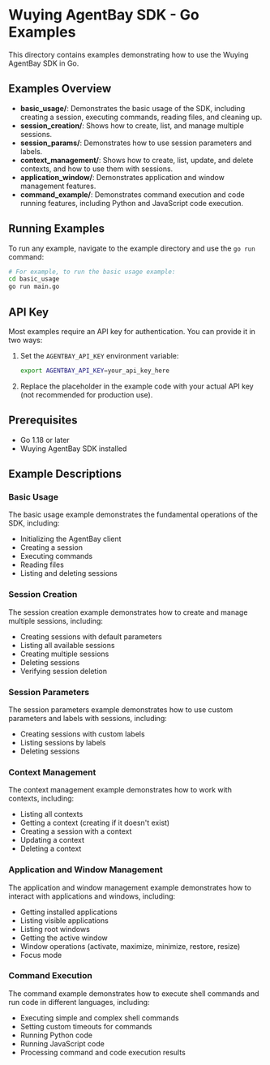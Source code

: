 # Wuying AgentBay SDK - Go Examples

This directory contains examples demonstrating how to use the Wuying AgentBay SDK in Go.

## Examples Overview

- **basic_usage/**: Demonstrates the basic usage of the SDK, including creating a session, executing commands, reading files, and cleaning up.
- **session_creation/**: Shows how to create, list, and manage multiple sessions.
- **session_params/**: Demonstrates how to use session parameters and labels.
- **context_management/**: Shows how to create, list, update, and delete contexts, and how to use them with sessions.
- **application_window/**: Demonstrates application and window management features.
- **command_example/**: Demonstrates command execution and code running features, including Python and JavaScript code execution.

## Running Examples

To run any example, navigate to the example directory and use the `go run` command:

```bash
# For example, to run the basic usage example:
cd basic_usage
go run main.go
```

## API Key

Most examples require an API key for authentication. You can provide it in two ways:

1. Set the `AGENTBAY_API_KEY` environment variable:
   ```bash
   export AGENTBAY_API_KEY=your_api_key_here
   ```

2. Replace the placeholder in the example code with your actual API key (not recommended for production use).

## Prerequisites

- Go 1.18 or later
- Wuying AgentBay SDK installed

## Example Descriptions

### Basic Usage

The basic usage example demonstrates the fundamental operations of the SDK, including:
- Initializing the AgentBay client
- Creating a session
- Executing commands
- Reading files
- Listing and deleting sessions

### Session Creation

The session creation example demonstrates how to create and manage multiple sessions, including:
- Creating sessions with default parameters
- Listing all available sessions
- Creating multiple sessions
- Deleting sessions
- Verifying session deletion

### Session Parameters

The session parameters example demonstrates how to use custom parameters and labels with sessions, including:
- Creating sessions with custom labels
- Listing sessions by labels
- Deleting sessions

### Context Management

The context management example demonstrates how to work with contexts, including:
- Listing all contexts
- Getting a context (creating if it doesn't exist)
- Creating a session with a context
- Updating a context
- Deleting a context

### Application and Window Management

The application and window management example demonstrates how to interact with applications and windows, including:
- Getting installed applications
- Listing visible applications
- Listing root windows
- Getting the active window
- Window operations (activate, maximize, minimize, restore, resize)
- Focus mode

### Command Execution

The command example demonstrates how to execute shell commands and run code in different languages, including:
- Executing simple and complex shell commands
- Setting custom timeouts for commands
- Running Python code
- Running JavaScript code
- Processing command and code execution results
